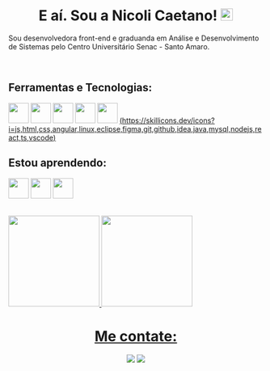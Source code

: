 <h1 align="center">
E aí. Sou a Nicoli Caetano!
<img src="https://raw.githubusercontent.com/gist/arunprakashpj/48aa20057048b46c6f9ba9d114a8b76f/raw/69a9d496f651091a509ea8d9913c4aef5c419afb/Hi.gif" width="24" height="24"/>
</h1>

<p>Sou desenvolvedora front-end e graduanda em Análise e Desenvolvimento de Sistemas pelo Centro Universitário Senac - Santo Amaro.</p>

<br>
<h2>Ferramentas e Tecnologias:</h2>

<img src="https://cdn.jsdelivr.net/gh/devicons/devicon@latest/icons/javascript/javascript-original.svg"  width="40" height="40" /> <img src="https://cdn.jsdelivr.net/gh/devicons/devicon@latest/icons/java/java-original.svg"  width="40" height="40"/> <img src="https://cdn.jsdelivr.net/gh/devicons/devicon@latest/icons/mysql/mysql-original.svg"  width="40" height="40"/> <img src="https://cdn.jsdelivr.net/gh/devicons/devicon@latest/icons/git/git-original.svg"  width="40" height="40"/> <img src="https://cdn.jsdelivr.net/gh/devicons/devicon@latest/icons/figma/figma-original.svg"  width="40" height="40"/>
[(https://skillicons.dev/icons?i=js,html,css,angular,linux,eclipse,figma,git,github,idea,java,mysql,nodejs,react,ts,vscode)](https://skillicons.dev)
          

<h2>Estou aprendendo: </h2>

<img src="https://cdn.jsdelivr.net/gh/devicons/devicon@latest/icons/javascript/javascript-original.svg"  width="40" height="40"/> <img src="https://cdn.jsdelivr.net/gh/devicons/devicon@latest/icons/java/java-original.svg"  width="40" height="40"/> <img src="https://cdn.jsdelivr.net/gh/devicons/devicon@latest/icons/mysql/mysql-original.svg"  width="40" height="40"/>

<br>

<div>
<a href="https://github.com/nicolictn">
<img loading="lazy" height="180em" src="https://github-readme-stats.vercel.app/api/top-langs/?username=nicolictn&layout=compact&langs_count=7&theme=dracula"/>
<img loading="lazy" height="180em" src="https://github-readme-stats.vercel.app/api?username=nicolictn&show_icons=true&theme=dracula&include_all_commits=true&count_private=true"/>
</div>

<h1 align="center">Me contate:</h1>
                                          
<div align="center">
  <a href = "mailto:nicolictn@gmail.com"><img loading="lazy" src="https://img.shields.io/badge/Gmail-D14836?style=for-the-badge&logo=gmail&logoColor=white" target="_blank"></a>
  <a href="https://linkedin.com/in/nicolicaetano" target="_blank"><img src="https://img.shields.io/badge/-LinkedIn-%230077B5?style=for-the-badge&logo=linkedin&logoColor=white" target="_blank"></a>
</div>  
